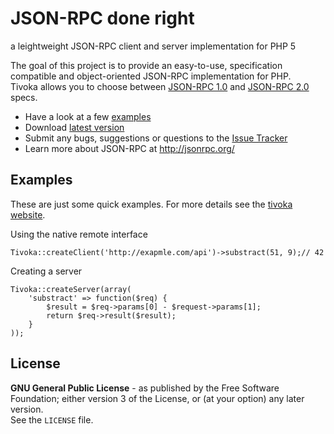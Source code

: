 # JSON-RPC done right #
a leightweight JSON-RPC client and server implementation for PHP 5

The goal of this project is to provide an easy-to-use, specification compatible and object-oriented JSON-RPC implementation for PHP.  
Tivoka allows you to choose between [JSON-RPC 1.0](http://json-rpc.org/wiki/specification) and [JSON-RPC 2.0](http://jsonrpc.org/specification) specs.

 - Have a look at a few [examples](http://marcelklehr.github.com/tivoka/)
 - Download [latest version](https://github.com/marcelklehr/tivoka/tags)
 - Submit any bugs, suggestions or questions to the [Issue Tracker](http://github.com/marcelklehr/tivoka/issues)
 - Learn more about JSON-RPC at <http://jsonrpc.org/>

## Examples ##
These are just some quick examples. For more details see the [tivoka website](http://marcelklehr.github.com/tivoka/).

Using the native remote interface

```
Tivoka::createClient('http://exapmle.com/api')->substract(51, 9);// 42
```

Creating a server

```
Tivoka::createServer(array(
	'substract' => function($req) {
		$result = $req->params[0] - $request->params[1];
		return $req->result($result);
	}
));
```

## License ##
**GNU General Public License** - as published by the Free Software Foundation; either version 3 of the License, or (at your option) any later version.  
See the `LICENSE` file.